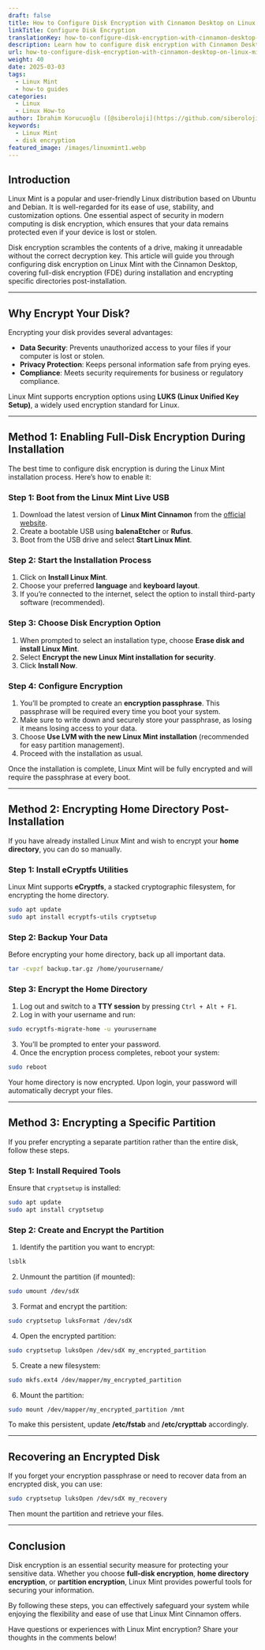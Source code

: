 ```yaml
---
draft: false
title: How to Configure Disk Encryption with Cinnamon Desktop on Linux Mint
linkTitle: Configure Disk Encryption
translationKey: how-to-configure-disk-encryption-with-cinnamon-desktop-on-linux-mint
description: Learn how to configure disk encryption with Cinnamon Desktop on Linux Mint, ensuring your data remains secure even if your device falls into the wrong hands.
url: how-to-configure-disk-encryption-with-cinnamon-desktop-on-linux-mint
weight: 40
date: 2025-03-03
tags:
  - Linux Mint
  - how-to guides
categories:
  - Linux
  - Linux How-to
author: İbrahim Korucuoğlu ([@siberoloji](https://github.com/siberoloji))
keywords:
  - Linux Mint
  - disk encryption
featured_image: /images/linuxmint1.webp
---
```

## Introduction

Linux Mint is a popular and user-friendly Linux distribution based on Ubuntu and Debian. It is well-regarded for its ease of use, stability, and customization options. One essential aspect of security in modern computing is disk encryption, which ensures that your data remains protected even if your device is lost or stolen.

Disk encryption scrambles the contents of a drive, making it unreadable without the correct decryption key. This article will guide you through configuring disk encryption on Linux Mint with the Cinnamon Desktop, covering full-disk encryption (FDE) during installation and encrypting specific directories post-installation.

---

## Why Encrypt Your Disk?

Encrypting your disk provides several advantages:

- **Data Security**: Prevents unauthorized access to your files if your computer is lost or stolen.
- **Privacy Protection**: Keeps personal information safe from prying eyes.
- **Compliance**: Meets security requirements for business or regulatory compliance.

Linux Mint supports encryption options using **LUKS (Linux Unified Key Setup)**, a widely used encryption standard for Linux.

---

## Method 1: Enabling Full-Disk Encryption During Installation

The best time to configure disk encryption is during the Linux Mint installation process. Here’s how to enable it:

### Step 1: Boot from the Linux Mint Live USB

1. Download the latest version of **Linux Mint Cinnamon** from the [official website](https://linuxmint.com/download.php).
2. Create a bootable USB using **balenaEtcher** or **Rufus**.
3. Boot from the USB drive and select **Start Linux Mint**.

### Step 2: Start the Installation Process

1. Click on **Install Linux Mint**.
2. Choose your preferred **language** and **keyboard layout**.
3. If you’re connected to the internet, select the option to install third-party software (recommended).

### Step 3: Choose Disk Encryption Option

1. When prompted to select an installation type, choose **Erase disk and install Linux Mint**.
2. Select **Encrypt the new Linux Mint installation for security**.
3. Click **Install Now**.

### Step 4: Configure Encryption

1. You’ll be prompted to create an **encryption passphrase**. This passphrase will be required every time you boot your system.
2. Make sure to write down and securely store your passphrase, as losing it means losing access to your data.
3. Choose **Use LVM with the new Linux Mint installation** (recommended for easy partition management).
4. Proceed with the installation as usual.

Once the installation is complete, Linux Mint will be fully encrypted and will require the passphrase at every boot.

---

## Method 2: Encrypting Home Directory Post-Installation

If you have already installed Linux Mint and wish to encrypt your **home directory**, you can do so manually.

### Step 1: Install eCryptfs Utilities

Linux Mint supports **eCryptfs**, a stacked cryptographic filesystem, for encrypting the home directory.

```bash
sudo apt update
sudo apt install ecryptfs-utils cryptsetup
```

### Step 2: Backup Your Data

Before encrypting your home directory, back up all important data.

```bash
tar -cvpzf backup.tar.gz /home/yourusername/
```

### Step 3: Encrypt the Home Directory

1. Log out and switch to a **TTY session** by pressing `Ctrl + Alt + F1`.
2. Log in with your username and run:

```bash
sudo ecryptfs-migrate-home -u yourusername
```

3. You’ll be prompted to enter your password.
4. Once the encryption process completes, reboot your system:

```bash
sudo reboot
```

Your home directory is now encrypted. Upon login, your password will automatically decrypt your files.

---

## Method 3: Encrypting a Specific Partition

If you prefer encrypting a separate partition rather than the entire disk, follow these steps.

### Step 1: Install Required Tools

Ensure that `cryptsetup` is installed:

```bash
sudo apt update
sudo apt install cryptsetup
```

### Step 2: Create and Encrypt the Partition

1. Identify the partition you want to encrypt:

```bash
lsblk
```

2. Unmount the partition (if mounted):

```bash
sudo umount /dev/sdX
```

3. Format and encrypt the partition:

```bash
sudo cryptsetup luksFormat /dev/sdX
```

4. Open the encrypted partition:

```bash
sudo cryptsetup luksOpen /dev/sdX my_encrypted_partition
```

5. Create a new filesystem:

```bash
sudo mkfs.ext4 /dev/mapper/my_encrypted_partition
```

6. Mount the partition:

```bash
sudo mount /dev/mapper/my_encrypted_partition /mnt
```

To make this persistent, update **/etc/fstab** and **/etc/crypttab** accordingly.

---

## Recovering an Encrypted Disk

If you forget your encryption passphrase or need to recover data from an encrypted disk, you can use:

```bash
sudo cryptsetup luksOpen /dev/sdX my_recovery
```

Then mount the partition and retrieve your files.

---

## Conclusion

Disk encryption is an essential security measure for protecting your sensitive data. Whether you choose **full-disk encryption**, **home directory encryption**, or **partition encryption**, Linux Mint provides powerful tools for securing your information.

By following these steps, you can effectively safeguard your system while enjoying the flexibility and ease of use that Linux Mint Cinnamon offers.

Have questions or experiences with Linux Mint encryption? Share your thoughts in the comments below!

